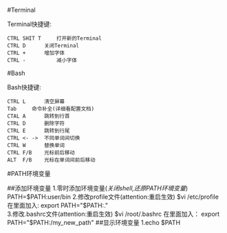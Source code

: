 #Terminal

Terminal快捷键:

	CTRL SHIT T     打开新的Terminal
	CTRL D		关闭Terminal
	CTRL +		增加字体
	CTRL -          减小字体
		
#Bash

Bash快捷键:

	CTRL L		清空屏幕
	Tab		命令补全(详细看配置文档)
	CTAL A		跳转到行首
	CTRL D		删除字符
	CTRL E		跳转到行尾
	CTRL <- ->	不同单词间切换
	CTRL W		替换单词
	CTRL F/B	光标前后移动
	ALT  F/B	光标在单词间前后移动

#PATH环境变量

##添加环境变量
	1.零时添加环境变量(_关闭shell,还原PATH环境变量_)
	PATH=$PATH:user/bin
	2.修改profile文件(attention:重启生效)
	$vi /etc/profile 
	在里面加入:
	export PATH="$PATH:." 		
	3.修改.bashrc文件(attention:重启生效)
	$vi /root/.bashrc 
	在里面加入： 
	export PATH="$PATH:/my_new_path" 
##显示环境变量
	1.echo $PATH
